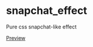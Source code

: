 # snapchat_effect
Pure css snapchat-like effect

[Preview](https://rsolci.github.io/snapchat_effect/)
